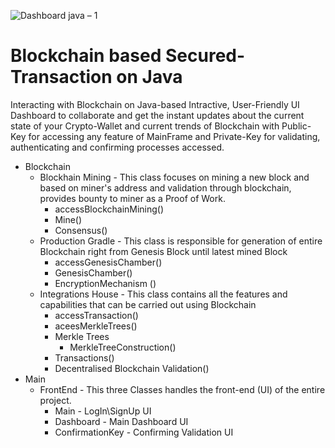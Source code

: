 ![Dashboard java – 1](https://user-images.githubusercontent.com/53647573/81779583-9df12d00-9512-11ea-993d-f80727bbe77f.png)

# Blockchain based Secured-Transaction on Java

Interacting with Blockchain on Java-based Intractive, User-Friendly UI Dashboard to collaborate and get the instant updates about the current state of your Crypto-Wallet and current trends of Blockchain with Public-Key for accessing any feature of MainFrame and Private-Key for validating, authenticating and confirming processes accessed.
- Blockchain
  - Blockhain Mining - This class focuses on mining a new block and based on miner's address and validation through blockchain, provides bounty to miner as a Proof of Work.
    - accessBlockchainMining()
    - Mine()
    - Consensus()
  - Production Gradle - This class is responsible for generation of entire Blockchain right from Genesis Block until latest mined Block
    - accessGenesisChamber()
    - GenesisChamber()
    - EncryptionMechanism ()
  - Integrations House - This class contains all the features and capabilities that can be carried out using Blockchain
    - accessTransaction()
    - aceesMerkleTrees()
    - Merkle Trees
      - MerkleTreeConstruction()
    - Transactions()
    - Decentralised Blockchain Validation()
- Main
  - FrontEnd - This three Classes handles the front-end (UI) of the entire project.
    - Main - LogIn\SignUp UI
    - Dashboard - Main Dashboard UI
    - ConfirmationKey - Confirming Validation UI
